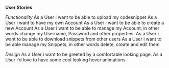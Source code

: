 **User Stories**

*Functionality*
As a User i want to be able to upload my codesnippet
As a User i want to have my own Account
As a User i want to be able to create a new Account
As a User i want to be able to manage my Account, in other words change my Username, Password and other properties.
As a User i want to be able to download snippets from other users
As a User i want to be able manage my Snippets, in other words delete, create and edit them


*Design*
As a User i want to be greeted by a comfortable looking page.
As a User i'd love to have some cool looking hover animations
